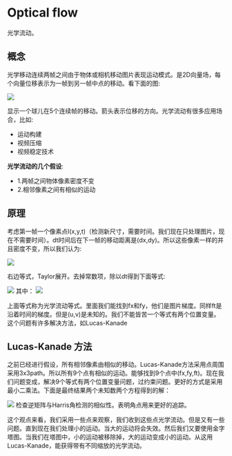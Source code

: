 # Optical flow
光学流动。

## 概念
光学移动连续两帧之间由于物体或相机移动图片表现运动模式。是2D向量场，每个向量位移表示为一帧到另一帧中点的移动。看下面的图:

<image src="image/02-01.jpg"/>

显示一个球儿在5个连续帧的移动。箭头表示位移的方向。光学流动有很多应用场合，比如:

* 运动构建
* 视频压缩
* 视频稳定技术

**光学流动的几个假设**:

* 1.两帧之间物体像素密度不变
* 2.相邻像素之间有相似的运动

## 原理

考虑第一帧一个像素点I(x,y,t)（检测新尺寸，需要时间。我们现在只处理图片，现在不需要时间）。dt时间后在下一帧的移动距离是(dx,dy)。所以这些像素一样的并且密度不变，所以我们认为:

<image src="image/02-02.png"/>

右边等式，Taylor展开。去掉常数项，除以dt得到下面等式:

<image src="image/02-03.png"/>
其中：

<image src="image/02-04.png"/>

上面等式称为光学流动等式。里面我们能找到fx和fy，他们是图片梯度。同样ft是沿着时间的梯度。但是(u,v)是未知的。我们不能皆苦一个等式有两个位置变量。这个问题有许多解决方法，如Lucas-Kanade

## Lucas-Kanade 方法
之前已经进行假设，所有相邻像素由相似的移动。Lucas-Kanade方法采用点周围采用3x3path。所以所有9个点有相似的运动。能够找到9个点中(fx,fy,ft)。现在我们问题变成，解决9个等式有两个位置变量问题，过约束问题。更好的方式是采用最小二乘法。下面是最终结果两个未知数两个方程得到的解：

<image src="image/02-05.png"/>
检查逆矩阵与Harris角检测的相似性。表明角点用来更好的追踪。

这个观点来看，我们采用一些点来观察，我们收到这些点光学流动。但是又有一些问题。直到现在我们处理小的运动。当大的运动将会失效。然后我们又要使用金字塔图。当我们在塔图中，小的运动被移除掉，大的运动变成小的运动。从这用Lucas-Kanade，能获得带有不同缩放的光学流动。